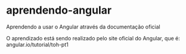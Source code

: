 # aprendendo-angular
Aprendendo a usar o Angular através da documentação oficial

O aprendizado está sendo realizado pelo site oficial do Angular, que é:
angular.io/tutorial/toh-pt1
